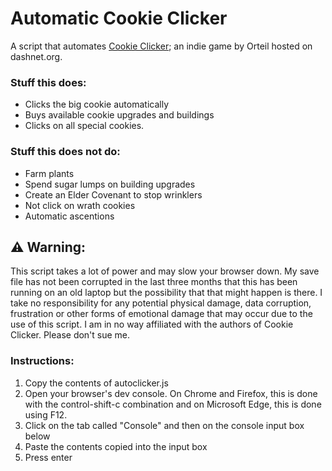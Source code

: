 # Automatic Cookie Clicker
A script that automates <a href="http://orteil.dashnet.org/cookieclicker/">Cookie Clicker</a>; an indie game by Orteil hosted on dashnet.org.

### Stuff this does:
* Clicks the big cookie automatically
* Buys available cookie upgrades and buildings
* Clicks on all special cookies.

### Stuff this does not do:
* Farm plants
* Spend sugar lumps on building upgrades
* Create an Elder Covenant to stop wrinklers
* Not click on wrath cookies
* Automatic ascentions

## ⚠️ Warning:
This script takes a lot of power and may slow your browser down. My save file has not been corrupted in the last three months that this has been running on an old laptop but the possibility that that might happen is there. I take no responsibility for any potential physical damage, data corruption, frustration or other forms of emotional damage that may occur due to the use of this script. I am in no way affiliated with the authors of Cookie Clicker. Please don't sue me.

### Instructions:
1) Copy the contents of autoclicker.js
2) Open your browser's dev console. On Chrome and Firefox, this is done with the control-shift-c combination and on Microsoft Edge, this is done using F12.
3) Click on the tab called "Console" and then on the console input box below 
4) Paste the contents copied into the input box
5) Press enter
